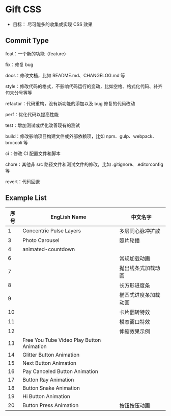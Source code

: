 # Gift CSS

- 目标： 尽可能多的收集或实现 CSS 效果

## Commit Type

feat：一个新的功能（feature）

fix：修复 bug

docs：修改文档，比如 README.md、CHANGELOG.md 等

style：修改代码的格式，不影响代码运行的变动，比如空格、格式化代码、补齐句末分号等等

refactor：代码重构，没有新功能的添加以及 bug 修复的代码改动

perf：优化代码以提高性能

test：增加测试或优化改善现有的测试

build：修改影响项目构建文件或外部依赖项，比如 npm、gulp、webpack、broccoli 等

ci：修改 CI 配置文件和脚本

chore：其他非 src 路径文件和测试文件的修改，比如 .gitignore、.editorconfig 等

revert：代码回退

## Example List

| 序号 | EngLish Name                              | 中文名字             |
| ---- | ----------------------------------------- | -------------------- |
| 1    | Concentric Pulse Layers                   | 多层同心脉冲扩散     |
| 3    | Photo Carousel                            | 照片轮播             |
| 4    | animated-countdown                        |                      |
| 6    |                                           | 常规加载动画         |
| 7    |                                           | 抛出线条式加载动画   |
| 8    |                                           | 长方形进度条         |
| 9    |                                           | 椭圆式进度条加载动画 |
| 10   |                                           | 卡片翻转特效         |
| 11   |                                           | 模态窗口特效         |
| 12   |                                           | 伸缩效果示例         |
| 13   | Free You Tube Video Play Button Animation |                      |
| 14   | Glitter Button Animation                  |                      |
| 15   | Next Button Animation                     |                      |
| 16   | Pay Canceled Button Animation             |                      |
| 17   | Button Ray Animation                      |                      |
| 18   | Button Snake Animation                    |                      |
| 19   | Hi Button Animation                       |                      |
| 20   | Button Press Animation                    | 按钮按压动画         |
